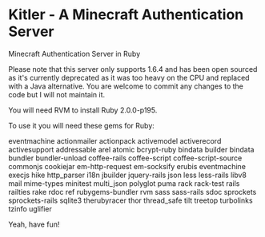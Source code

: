Kitler - A Minecraft Authentication Server
=================

Minecraft Authentication Server in Ruby

Please note that this server only supports 1.6.4 and has been open sourced as it's currently deprecated as it was too heavy on the CPU and replaced with a Java alternative. You are welcome to commit any changes to the code but I will not maintain it.

You will need RVM to install Ruby 2.0.0-p195.

To use it you will need these gems for Ruby:

eventmachine actionmailer actionpack activemodel activerecord activesupport addressable arel atomic bcrypt-ruby bindata builder bindata bundler bundler-unload coffee-rails coffee-script coffee-script-source commonjs cookiejar em-http-request em-socksify erubis eventmachine execjs hike http_parser i18n jbuilder jquery-rails json less less-rails libv8 mail mime-types minitest multi_json polyglot puma rack rack-test rails railties rake rdoc ref rubygems-bundler rvm sass sass-rails sdoc sprockets sprockets-rails sqlite3 therubyracer thor thread_safe tilt treetop turbolinks tzinfo uglifier


Yeah, have fun!
